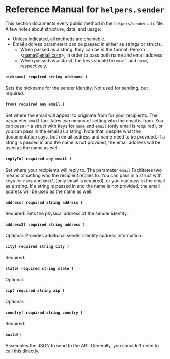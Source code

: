 # Reference Manual for `helpers.sender`

This section documents every public method in the `helpers/sender.cfc` file. A few notes about structure, data, and usage:

- Unless indicated, all methods are chainable.
- Email address parameters can be passed in either as strings or structs.
  - When passed as a string, they can be in the format: Person \<name@email.com\>, in order to pass both name and email address.
  - When passed as a struct, the keys should be `email` and `name`, respectively.

#### `nickname( required string nickname )`

Sets the nickname for the sender identity. Not used for sending, but required.

#### `from( required any email )`

Set where the email will appear to originate from for your recipients. The parameter `email` facilitates two means of setting who the email is from. You can pass in a struct with keys for `name` and `email` (only email is required), or you can pass in the email as a string. Note that, despite what the documentation says, both email address and name need to be provided. If a string is passed in and the name is not provided, the email address will be used as the name as well.

#### `replyTo( required any email )`

Set where your recipients will reply to. The parameter `email` Facilitates two means of setting who the recipient replies to. You can pass in a struct with keys for `name` and `email` (only email is required), or you can pass in the email as a string. If a string is passed in and the name is not provided, the email address will be used as the name as well.

#### `address( required string address )`

Required. Sets the physical address of the sender identity.

#### `address2( required string address )`

Optional. Provides additional sender identity address information.

#### `city( required string city )`

Required.

#### `state( required string state )`

Optional.

#### `zip( required string zip )`

Optional.

#### `country( required string country )`

Required.

#### `build()`

Assembles the JSON to send to the API. Generally, you shouldn't need to call this directly.

